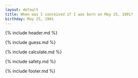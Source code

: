 ```yaml
---
layout: default
title: When was I conceived if I was born on May 25, 1901?
birthday: May 25, 1901
---
```


{% include header.md %}

{% include guess.md %}

{% include calculate.md %}

{% include safety.md %}

{% include footer.md %}



